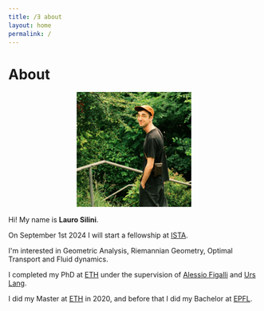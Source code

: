 ```yaml
---
title: /∃ about
layout: home
permalink: /
---
```


# About

<p align="center">
<img src="avatar_2.jpg" alt="avatar" width="230"/>
</p>

Hi! My name is **Lauro Silini**.

On September 1st 2024 I will start a fellowship at [ISTA](https://mathematics.pages.ist.ac.at/).

I'm interested in Geometric Analysis, Riemannian Geometry, Optimal Transport and Fluid dynamics.

I completed my PhD at [ETH](https://ethz.ch/en.html) under the supervision of [Alessio Figalli](https://people.math.ethz.ch/~afigalli/) and [Urs Lang](https://people.math.ethz.ch/~lang/).

I did my Master at [ETH](https://ethz.ch/en.html) in 2020, and before that I did my Bachelor at [EPFL](https://www.epfl.ch/fr/).

